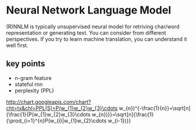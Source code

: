 # Neural Network Language Model
(R)NNLM is typically unsupervised neural model for retriving char/word representation or generating text. You can consider from different perspectives. If you try to learn machine translation, you can understand it well first. 

## key points
+ n-gram feature
+ stateful rnn
+ perplexity (PPL) 

http://chart.googleapis.com/chart?cht=tx&chl=PPL(S)=P(w_{1}w_{2}w_{3}\cdots w_{n})^{-\frac{1}{n}}=\sqrt[n]{\frac{1}{P(w_{1}w_{2}w_{3}\cdots w_{n})}}=\sqrt[n]{\frac{1}{\prod_{i=1}^{n}P(w_{i}|w_{1}w_{2}\cdots w_{i-1})}} 
